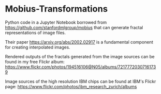 # Mobius-Transformations
Python code in a Jupyter Notebook borrowed from https://github.com/stanfordmlgroup/mobius that can generate fractal representations of image files.

Their paper https://arxiv.org/abs/2002.02917 is a fundamental component for creating interpolated images.

Rendered outputs of the fractals generated from the image sources can be found in my free Flickr album: https://www.flickr.com/photos/194516106@N05/albums/72177720307161739

Image sources of the high resolution IBM chips can be found at IBM's Flickr page: https://www.flickr.com/photos/ibm_research_zurich/albums
